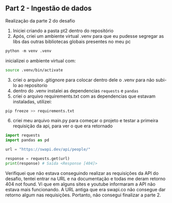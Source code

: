 ## Part 2 - Ingestão de dados

Realização da parte 2 do desafio

1. Iniciei criando a pasta pt2 dentro do repositório 
2. Após, criei um ambiente virtual .venv para que eu pudesse segregar as libs das outras bibliotecas globais presentes no meu pc
```python
python -m venv .venv
```

inicializei o ambiente virtual com:
```bash
source .venv/bin/activate
```

3. criei o arquivo .gitignore para colocar dentro dele o .venv para não subi-lo ao repositorio 
4. dentro do .venv instalei as dependencias ``requests`` e ``pandas``
5. criei o arquivo requirements.txt com as dependencias que estavam instaladas, utilizei:
```python
pip freeze >> requirements.txt
```
6. criei meu arquivo main.py para começar o projeto e testar a primeira requisição da api, para ver o que era retornado 
```python
import requests
import pandas as pd

url = "https://swapi.dev/api/people/"

response = requests.get(url)
print(response) # Saída <Response [404]>
```

Verifiquei que não estava conseguindo realizar as requisições da API do desafio, tentei entrar na URL e na documentação e todas me deram retorno 404 not found. Vi que em alguns sites e youtube informaram a API não estava mais funcionando. A URL antiga que era swapi.co não consegue dar retorno algum nas requisições. Portanto, não consegui finalizar a parte 2.
